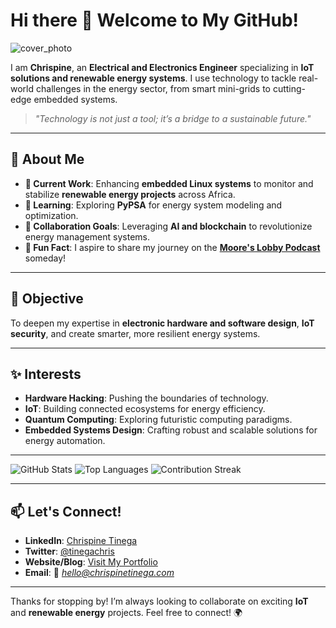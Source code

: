 # Hi there 👋 Welcome to My GitHub!

![cover_photo](https://github.com/user-attachments/assets/2589faaa-f8b0-4003-b55f-2289f7ee63c9)

I am **Chrispine**, an **Electrical and Electronics Engineer** specializing in **IoT solutions and renewable energy systems**. I use technology to tackle real-world challenges in the energy sector, from smart mini-grids to cutting-edge embedded systems.

> _"Technology is not just a tool; it’s a bridge to a sustainable future."_

---

## 🌟 **About Me**

- **🔭 Current Work**: Enhancing **embedded Linux systems** to monitor and stabilize **renewable energy projects** across Africa.
- **🌱 Learning**: Exploring **PyPSA** for energy system modeling and optimization.
- **👯 Collaboration Goals**: Leveraging **AI and blockchain** to revolutionize energy management systems.
- **📜 Fun Fact**: I aspire to share my journey on the **[Moore's Lobby Podcast](https://www.allaboutcircuits.com/podcast/)** someday!

---

## 🥅 **Objective**

To deepen my expertise in **electronic hardware and software design**, **IoT security**, and create smarter, more resilient energy systems.

---

## ✨ **Interests**

- **Hardware Hacking**: Pushing the boundaries of technology.
- **IoT**: Building connected ecosystems for energy efficiency.
- **Quantum Computing**: Exploring futuristic computing paradigms.
- **Embedded Systems Design**: Crafting robust and scalable solutions for energy automation.

---

![GitHub Stats](https://github-readme-stats.vercel.app/api?username=tinegachris&show_icons=true&theme=default)
![Top Languages](https://github-readme-stats.vercel.app/api/top-langs/?username=tinegachris&layout=compact&theme=default&hide=jupyter%20notebook)
![Contribution Streak](https://github-readme-streak-stats.herokuapp.com/?user=tinegachris&theme=default)

---

## 📫 **Let's Connect!**

- **LinkedIn**: [Chrispine Tinega](https://linkedin.com/in/tinegachris)
- **Twitter**: [@tinegachris](https://twitter.com/tinegachris)
- **Website/Blog**: [Visit My Portfolio](https://chrispinetinega.com)
- **Email**: 📧 _[hello@chrispinetinega.com](mailto:hello@chrispinetinega.com)_

---

Thanks for stopping by! I’m always looking to collaborate on exciting **IoT** and **renewable energy** projects. Feel free to connect! 🌍

<!--
# Hi there 👋

[cover_photo](https://github.com/user-attachments/assets/2589faaa-f8b0-4003-b55f-2289f7ee63c9)

I am an electrical and electronics engineer specializing in IoT and energy systems. Here, I implement source control in my projects.

[Tinegachris's GitHub stats](https://github-readme-stats.vercel.app/api?username=tinegachris&show_icons=true&theme=default) [![Top Langs](https://github-readme-stats.vercel.app/api/top-langs/?username=tinegachris&layout=compact&hide=jupyter%20notebook)](https://github.com/tinegachris/tinegachris)

**tinegachris/tinegachris** is a ✨ _special_ ✨ repository because its `README.md` (this file) appears on your GitHub profile.

Here are some ideas to get you started:

- 🔭 I’m currently working on ...
- 🌱 I’m currently learning ...
- 👯 I’m looking to collaborate on ...
- 🤔 I’m looking for help with ...
- 💬 Ask me about ...
- 📫 How to reach me: the email is on my profile
- 😄 Pronouns: he/him
- ⚡ Fun fact: I can cram 10 digits with a 2 seconds glance!
-->
